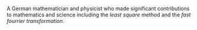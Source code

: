 A German mathematician and physicist who made significant contributions to
mathematics and science including the *least square* method and the *fast
fourrier transformation*.
